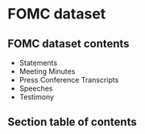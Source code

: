 # FOMC dataset

## FOMC dataset contents

- Statements
- Meeting Minutes
- Press Conference Transcripts
- Speeches
- Testimony

## Section table of contents

```{tableofcontents}

```
